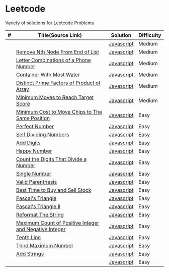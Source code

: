 # Leetcode

Variety of solutions for Leetcode Problems

| #   | Title(Source Link)                                                                                                                                          | Solution                                    | Difficulty |
| --- | ----------------------------------------------------------------------------------------------------------------------------------------------------------- | ------------------------------------------- | ---------- |
|     | []()   | [Javascript](.)                             | Medium     |
|     | [Remove Nth Node From End of List](https://leetcode.com/problems/remove-nth-node-from-end-of-list/description/)                                             | [Javascript](./medium/removeNthNode.js)     | Medium     |
|     | [Letter Combinations of a Phone Number](https://leetcode.com/problems/letter-combinations-of-a-phone-number/description/)                                   | [Javascript](./medium/letterComb.js)        | Medium     |
|     | [Container With Most Water](https://leetcode.com/problems/container-with-most-water/description/)                                                           | [Javascript](./medium/maxWater.js)          | Medium     |
|     | [Distinct Prime Factors of Product of Array](https://leetcode.com/problems/distinct-prime-factors-of-product-of-array/description/)                         | [Javascript](./medium/distinctPrime.js)     | Medium     |
|     | [Minimum Moves to Reach Target Score](https://leetcode.com/problems/minimum-moves-to-reach-target-score/description/)                                       | [Javascript](./medium/minimal-moves.js)     | Medium     |
|     | [Minimum Cost to Move Chips to The Same Position](https://leetcode.com/problems/minimum-cost-to-move-chips-to-the-same-position/description/)               | [Javascript](./easy/minCostToMoveChips.js)  | Easy       |
|     | [Perfect Number](https://leetcode.com/problems/perfect-number/description/)                                                                                 | [Javascript](./easy/perfectNumber.js)       | Easy       |
|     | [Self Dividing Numbers](https://leetcode.com/problems/self-dividing-numbers/description/)                                                                   | [Javascript](./easy/selfDividingNumbers.js) | Easy       |
|     | [Add Digits](https://leetcode.com/problems/add-digits/description/)                                                                                         | [Javascript](./)                            | Easy       |
|     | [Happy Number](https://leetcode.com/problems/happy-number/description/)                                                                                     | [Javascript](./)                            | Easy       |
|     | [Count the Digits That Divide a Number](https://leetcode.com/problems/count-the-digits-that-divide-a-number/description/)                                   | [Javascript](./easy/countDigits.js)         | Easy       |
|     | [Single Number](https://leetcode.com/problems/single-number/description/)                                                                                   | [Javascript](./easy/singleNumber.js)        | Easy       |
|     | [Valid Parenthesis](https://leetcode.com/problems/valid-parentheses/description/)                                                                           | [Javascript](./easy/validParenthesis.js)    | Easy       |
|     | [Best Time to Buy and Sell Stock](https://leetcode.com/problems/best-time-to-buy-and-sell-stock/description/)                                               | [Javascript](./easy/maxProfit.js)           | Easy       |
|     | [Pascal's Triangle](https://leetcode.com/problems/pascals-triangle/description/)                                                                            | [Javascript](./easy/pascalTriangle.js)      | Easy       |
|     | [Pascal's Triangle II](https://leetcode.com/problems/pascals-triangle-ii/description/)                                                                      | [Javascript](./easy/pascalTriangle2.js)     | Easy       |
|     | [Reformat The String](https://leetcode.com/problems/reformat-the-string/description/)                                                                       | [Javascript](./easy/reformat.js)            | Easy       |
|     | [Maximum Count of Positive Integer and Negative Integer](https://leetcode.com/problems/maximum-count-of-positive-integer-and-negative-integer/description/) | [Javascript](./easy/p1.js)                  | Easy       |
|     | [Tenth Line](https://leetcode.com/problems/tenth-line/description/)                                                                                         | [Javascript](./easy/bashPrint10.js)         | Easy       |
|     | [Third Maximum Number](https://leetcode.com/problems/third-maximum-number/description/)                                                                     | [Javascript](./easy/p2.js)                  | Easy       |
|     | [Add Strings](https://leetcode.com/problems/add-strings/description/)                                                                                       | [Javascript](./easy/addStrings.js)          | Easy       |
|     | []()     | [Javascript](.)                             | Easy       |
